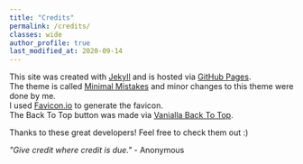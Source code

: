 ```yaml
---
title: "Credits"
permalink: /credits/
classes: wide
author_profile: true
last_modified_at: 2020-09-14
---
```


This site was created with [Jekyll](https://jekyllrb.com) and is hosted via [GitHub Pages](https://pages.github.com).  
The theme is called [Minimal Mistakes](https://mmistakes.github.io/minimal-mistakes/) and minor changes to this theme were done by me.  
I used [Favicon.io](https://favicon.io) to generate the favicon.  
The Back To Top button was made via [Vanialla Back To Top](https://github.com/vfeskov/vanilla-back-to-top).  

Thanks to these great developers! Feel free to check them out :)

*"Give credit where credit is due."* - Anonymous